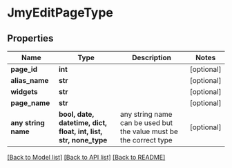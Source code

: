 # JmyEditPageType


## Properties
Name | Type | Description | Notes
------------ | ------------- | ------------- | -------------
**page_id** | **int** |  | [optional] 
**alias_name** | **str** |  | [optional] 
**widgets** | **str** |  | [optional] 
**page_name** | **str** |  | [optional] 
**any string name** | **bool, date, datetime, dict, float, int, list, str, none_type** | any string name can be used but the value must be the correct type | [optional]

[[Back to Model list]](../README.md#documentation-for-models) [[Back to API list]](../README.md#documentation-for-api-endpoints) [[Back to README]](../README.md)


